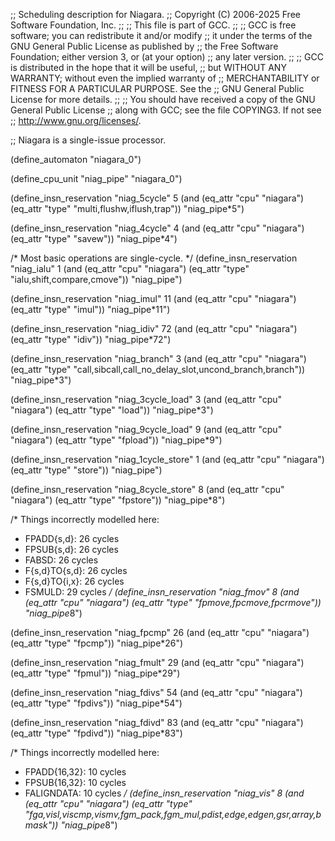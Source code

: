 ;; Scheduling description for Niagara.
;;   Copyright (C) 2006-2025 Free Software Foundation, Inc.
;;
;; This file is part of GCC.
;;
;; GCC is free software; you can redistribute it and/or modify
;; it under the terms of the GNU General Public License as published by
;; the Free Software Foundation; either version 3, or (at your option)
;; any later version.
;;
;; GCC is distributed in the hope that it will be useful,
;; but WITHOUT ANY WARRANTY; without even the implied warranty of
;; MERCHANTABILITY or FITNESS FOR A PARTICULAR PURPOSE.  See the
;; GNU General Public License for more details.
;;
;; You should have received a copy of the GNU General Public License
;; along with GCC; see the file COPYING3.  If not see
;; <http://www.gnu.org/licenses/>.

;; Niagara is a single-issue processor.

(define_automaton "niagara_0")

(define_cpu_unit "niag_pipe" "niagara_0")

(define_insn_reservation "niag_5cycle" 5
  (and (eq_attr "cpu" "niagara")
    (eq_attr "type" "multi,flushw,iflush,trap"))
  "niag_pipe*5")

(define_insn_reservation "niag_4cycle" 4
  (and (eq_attr "cpu" "niagara")
    (eq_attr "type" "savew"))
  "niag_pipe*4")

/* Most basic operations are single-cycle. */
(define_insn_reservation "niag_ialu" 1
 (and (eq_attr "cpu" "niagara")
   (eq_attr "type" "ialu,shift,compare,cmove"))
 "niag_pipe")

(define_insn_reservation "niag_imul" 11
 (and (eq_attr "cpu" "niagara")
   (eq_attr "type" "imul"))
 "niag_pipe*11")

(define_insn_reservation "niag_idiv" 72
 (and (eq_attr "cpu" "niagara")
   (eq_attr "type" "idiv"))
 "niag_pipe*72")

(define_insn_reservation "niag_branch" 3
  (and (eq_attr "cpu" "niagara")
    (eq_attr "type" "call,sibcall,call_no_delay_slot,uncond_branch,branch"))
  "niag_pipe*3")

(define_insn_reservation "niag_3cycle_load" 3
  (and (eq_attr "cpu" "niagara")
    (eq_attr "type" "load"))
  "niag_pipe*3")

(define_insn_reservation "niag_9cycle_load" 9
  (and (eq_attr "cpu" "niagara")
    (eq_attr "type" "fpload"))
  "niag_pipe*9")

(define_insn_reservation "niag_1cycle_store" 1
  (and (eq_attr "cpu" "niagara")
    (eq_attr "type" "store"))
  "niag_pipe")

(define_insn_reservation "niag_8cycle_store" 8
  (and (eq_attr "cpu" "niagara")
    (eq_attr "type" "fpstore"))
  "niag_pipe*8")

/* Things incorrectly modelled here:
 *  FPADD{s,d}: 26 cycles
 *  FPSUB{s,d}: 26 cycles
 *  FABSD: 26 cycles
 *  F{s,d}TO{s,d}: 26 cycles
 *  F{s,d}TO{i,x}: 26 cycles
 *  FSMULD: 29 cycles
 */
(define_insn_reservation "niag_fmov" 8
  (and (eq_attr "cpu" "niagara")
    (eq_attr "type" "fpmove,fpcmove,fpcrmove"))
  "niag_pipe*8")

(define_insn_reservation "niag_fpcmp" 26
  (and (eq_attr "cpu" "niagara")
    (eq_attr "type" "fpcmp"))
  "niag_pipe*26")

(define_insn_reservation "niag_fmult" 29
 (and (eq_attr "cpu" "niagara")
    (eq_attr "type" "fpmul"))
  "niag_pipe*29")

(define_insn_reservation "niag_fdivs" 54
  (and (eq_attr "cpu" "niagara")
    (eq_attr "type" "fpdivs"))
  "niag_pipe*54")

(define_insn_reservation "niag_fdivd" 83
  (and (eq_attr "cpu" "niagara")
    (eq_attr "type" "fpdivd"))
  "niag_pipe*83")

/* Things incorrectly modelled here:
 *  FPADD{16,32}: 10 cycles
 *  FPSUB{16,32}: 10 cycles
 *  FALIGNDATA: 10 cycles
 */
(define_insn_reservation "niag_vis" 8
  (and (eq_attr "cpu" "niagara")
    (eq_attr "type" "fga,visl,viscmp,vismv,fgm_pack,fgm_mul,pdist,edge,edgen,gsr,array,bmask"))
  "niag_pipe*8")
